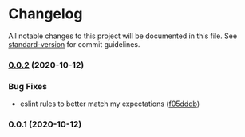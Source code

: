 # Changelog

All notable changes to this project will be documented in this file. See [standard-version](https://github.com/conventional-changelog/standard-version) for commit guidelines.

### [0.0.2](https://github.com/mlaursen/eslint-config/compare/v0.0.1...v0.0.2) (2020-10-12)


### Bug Fixes

* eslint rules to better match my expectations ([f05dddb](https://github.com/mlaursen/eslint-config/commit/f05dddb248ec1733d5e39381aeeab2359a1f93d8))

### 0.0.1 (2020-10-12)
